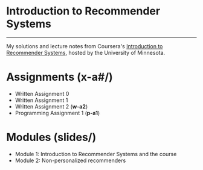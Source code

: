 # Introduction to Recommender Systems
------------------
My solutions and lecture notes from Coursera's [Introduction to Recommender Systems](https://www.coursera.org/course/recsys), hosted by the University of Minnesota.

# Assignments (x-a#/)
* Written Assignment 0
* Written Assignment 1
* Written Assignment 2 (__w-a2__)
* Programming Assignment 1 (__p-a1__)

# Modules (slides/)
* Module 1: Introduction to Recommender Systems and the course
* Module 2: Non-personalized recommenders
